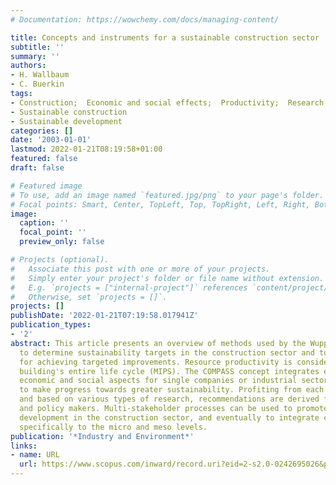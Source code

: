 ```yaml
---
# Documentation: https://wowchemy.com/docs/managing-content/

title: Concepts and instruments for a sustainable construction sector
subtitle: ''
summary: ''
authors:
- H. Wallbaum
- C. Buerkin
tags:
- Construction;  Economic and social effects;  Productivity;  Research
- Sustainable construction
- Sustainable development
categories: []
date: '2003-01-01'
lastmod: 2022-01-21T08:19:58+01:00
featured: false
draft: false

# Featured image
# To use, add an image named `featured.jpg/png` to your page's folder.
# Focal points: Smart, Center, TopLeft, Top, TopRight, Left, Right, BottomLeft, Bottom, BottomRight.
image:
  caption: ''
  focal_point: ''
  preview_only: false

# Projects (optional).
#   Associate this post with one or more of your projects.
#   Simply enter your project's folder or file name without extension.
#   E.g. `projects = ["internal-project"]` references `content/project/deep-learning/index.md`.
#   Otherwise, set `projects = []`.
projects: []
publishDate: '2022-01-21T07:19:58.017941Z'
publication_types:
- '2'
abstract: This article presents an overview of methods used by the Wuppertal Institute
  to determine sustainability targets in the construction sector and to develop pathways
  for achieving targeted improvements. Resource productivity is considered over a
  building's entire life cycle (MIPS). The COMPASS concept integrates environmental,
  economic and social aspects for single companies or industrial sectors in order
  to make progress towards greater sustainability. Profiting from each of these approaches,
  and based on various types of research, recommendations are derived for companies
  and policy makers. Multi-stakeholder processes can be used to promote overall sustainable
  development in the construction sector, and eventually to integrate concepts related
  specifically to the micro and meso levels.
publication: '*Industry and Environment*'
links:
- name: URL
  url: https://www.scopus.com/inward/record.uri?eid=2-s2.0-0242695026&partnerID=40&md5=ad54d4e154056d0bf195c2464756ca44
---
```

